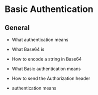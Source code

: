 # Basic Authentication
## General
- What authentication means
- What Base64 is
- How to encode a string in Base64
- What Basic authentication means
- How to send the Authorization header

- authentication means 